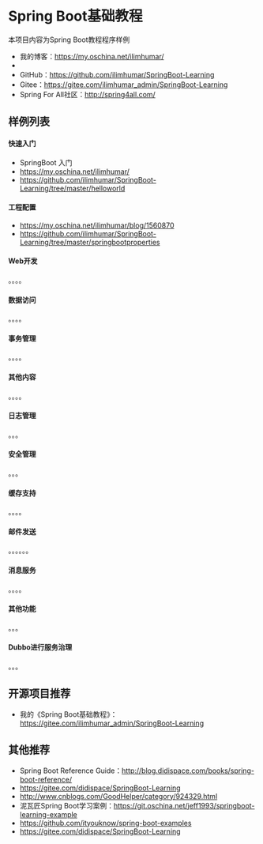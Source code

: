 # Spring Boot基础教程

本项目内容为Spring Boot教程程序样例

- 我的博客：https://my.oschina.net/ilimhumar/
- 
- GitHub：https://github.com/ilimhumar/SpringBoot-Learning
- Gitee：https://gitee.com/ilimhumar_admin/SpringBoot-Learning
- Spring For All社区：http://spring4all.com/



## 样例列表

#### 快速入门

- SpringBoot 入门
- https://my.oschina.net/ilimhumar/
- https://github.com/ilimhumar/SpringBoot-Learning/tree/master/helloworld

#### 工程配置

- https://my.oschina.net/ilimhumar/blog/1560870
- https://github.com/ilimhumar/SpringBoot-Learning/tree/master/springbootproperties

#### Web开发

。。。。

#### 数据访问

。。。。

#### 事务管理

。。。。

#### 其他内容
。。。。
#### 日志管理

。。。

#### 安全管理

。。。

#### 缓存支持

。。。。

#### 邮件发送

。。。。。。
#### 消息服务

。。。。

#### 其他功能

。。。

#### Dubbo进行服务治理
。。。



## 开源项目推荐

- 我的《Spring Boot基础教程》：https://gitee.com/ilimhumar_admin/SpringBoot-Learning


## 其他推荐

- Spring Boot Reference Guide：http://blog.didispace.com/books/spring-boot-reference/
- https://gitee.com/didispace/SpringBoot-Learning
- http://www.cnblogs.com/GoodHelper/category/924329.html
- 泥瓦匠Spring Boot学习案例：https://git.oschina.net/jeff1993/springboot-learning-example
- https://github.com/ityouknow/spring-boot-examples
- https://gitee.com/didispace/SpringBoot-Learning
